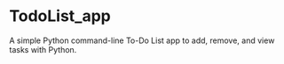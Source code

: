 # TodoList_app
A simple Python command-line To-Do List app to add, remove, and view tasks with Python.
